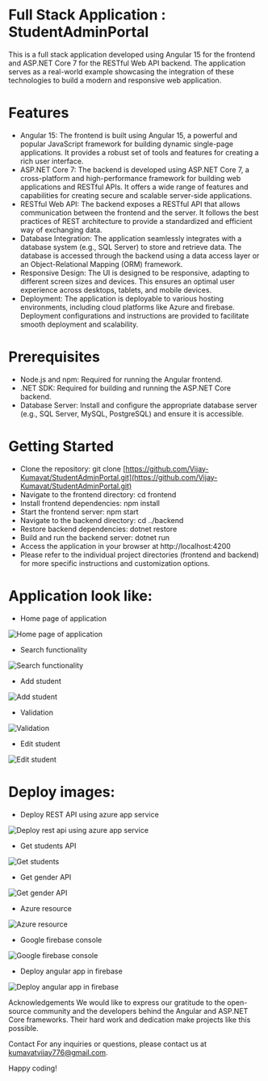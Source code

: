 # Full Stack Application : StudentAdminPortal
This is a full stack application developed using Angular 15 for the frontend and ASP.NET Core 7 for the RESTful Web API backend. The application serves as a real-world example showcasing the integration of these technologies to build a modern and responsive web application.

# Features
  - Angular 15: The frontend is built using Angular 15, a powerful and popular JavaScript framework for building dynamic single-page applications. It provides a robust set of tools and features for creating a rich user interface.
  - ASP.NET Core 7: The backend is developed using ASP.NET Core 7, a cross-platform and high-performance framework for building web applications and RESTful APIs. It offers a wide range of features and capabilities for creating secure and scalable server-side applications.
  - RESTful Web API: The backend exposes a RESTful API that allows communication between the frontend and the server. It follows the best practices of REST architecture to provide a standardized and efficient way of exchanging data.
  - Database Integration: The application seamlessly integrates with a database system (e.g., SQL Server) to store and retrieve data. The database is accessed through the backend using a data access layer or an Object-Relational Mapping (ORM) framework.
  - Responsive Design: The UI is designed to be responsive, adapting to different screen sizes and devices. This ensures an optimal user experience across desktops, tablets, and mobile devices.
  - Deployment: The application is deployable to various hosting environments, including cloud platforms like Azure and firebase. Deployment configurations and instructions are provided to facilitate smooth deployment and scalability.

# Prerequisites
  - Node.js and npm: Required for running the Angular frontend.
  - .NET SDK: Required for building and running the ASP.NET Core backend.
  - Database Server: Install and configure the appropriate database server (e.g., SQL Server, MySQL, PostgreSQL) and ensure it is accessible.

# Getting Started
  - Clone the repository: git clone [https://github.com/Vijay-Kumavat/StudentAdminPortal.git](https://github.com/Vijay-Kumavat/StudentAdminPortal.git)
  - Navigate to the frontend directory: cd frontend
  - Install frontend dependencies: npm install
  - Start the frontend server: npm start
  - Navigate to the backend directory: cd ../backend
  - Restore backend dependencies: dotnet restore
  - Build and run the backend server: dotnet run
  - Access the application in your browser at http://localhost:4200
  - Please refer to the individual project directories (frontend and backend) for more specific instructions and customization options.

# Application look like:
  - Home page of application
  
![Home page of application](https://github.com/Vijay-Kumavat/StudentAdminPortal/blob/main/Images/Screenshot_3.png)
  - Search functionality
  
![Search functionality](https://github.com/Vijay-Kumavat/StudentAdminPortal/blob/main/Images/Screenshot_5.png)
  - Add student
  
![Add student](https://github.com/Vijay-Kumavat/StudentAdminPortal/blob/main/Images/Screenshot_9.png)
  - Validation
  
![Validation](https://github.com/Vijay-Kumavat/StudentAdminPortal/blob/main/Images/Screenshot_7.png)
  - Edit student
  
![Edit student](https://github.com/Vijay-Kumavat/StudentAdminPortal/blob/main/Images/Screenshot_10.png)

# Deploy images:
  - Deploy REST API using azure app service
  
![Deploy rest api using azure app service](https://github.com/Vijay-Kumavat/StudentAdminPortal/blob/main/Images/download.png)
  - Get students API
  
![Get students](https://github.com/Vijay-Kumavat/StudentAdminPortal/blob/main/Images/Screenshot_2.png)
  - Get gender API
  
![Get gender API](https://github.com/Vijay-Kumavat/StudentAdminPortal/blob/main/Images/Screenshot_1.png)
  - Azure resource
  
![Azure resource](https://github.com/Vijay-Kumavat/StudentAdminPortal/blob/main/Images/Screenshot_11.png)
  - Google firebase console

![Google firebase console](https://github.com/Vijay-Kumavat/StudentAdminPortal/blob/main/Images/Screenshot_4.png)
  - Deploy angular app in firebase

![Deploy angular app in firebase](https://github.com/Vijay-Kumavat/StudentAdminPortal/blob/main/Images/Screenshot_12.png)



Acknowledgements
We would like to express our gratitude to the open-source community and the developers behind the Angular and ASP.NET Core frameworks. Their hard work and dedication make projects like this possible.

Contact
For any inquiries or questions, please contact us at kumavatvijay776@gmail.com.

Happy coding!
